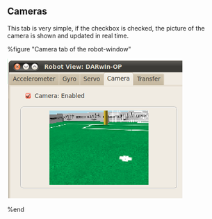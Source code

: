 ## Cameras

This tab is very simple, if the checkbox is checked, the picture of the camera
is shown and updated in real time.

%figure "Camera tab of the robot-window"

![Camera tab of the robot-window](images/window_camera.png)

%end

